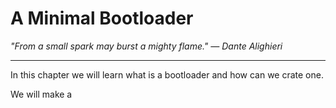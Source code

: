 # A Minimal Bootloader

_"From a small spark may burst a mighty flame." — Dante Alighieri_

---

In this chapter we will learn what is a bootloader and how can we crate one.

We will make a 